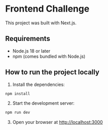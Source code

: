 # Frontend Challenge

This project was built with Next.js.

## Requirements

- Node.js 18 or later
- npm (comes bundled with Node.js)

## How to run the project locally

1. Install the dependencies:

```bash
npm install
```

2. Start the development server:

```bash
npm run dev
```

3. Open your browser at [http://localhost:3000](http://localhost:3000)
